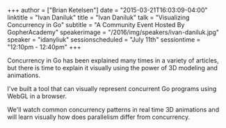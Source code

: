 +++
author = ["Brian Ketelsen"]
date = "2015-03-21T16:03:09-04:00"
linktitle = "Ivan Daniluk"
title = "Ivan Daniluk"
talk = "Visualizing Concurrency in Go"
subtitle = "A Community Event Hosted By GopherAcademy"
speakerimage = "/2016/img/speakers/ivan-daniluk.jpg"
speaker = "idanyliuk"
sessionscheduled = "July 11th"
sessiontime = "12:10pm - 12:40pm"
+++

Concurrency in Go has been explained many times in a variety of articles, but there is time to explain it visually using the power of 3D modeling and animations.

I've built a tool that can visually represent concurrent Go programs using WebGL in a browser.

We'll watch common concurrency patterns in real time 3D animations and will learn visually how does parallelism differ from concurrency.

